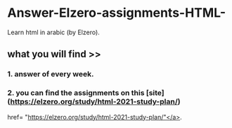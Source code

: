 # Answer-Elzero-assignments-HTML-
Learn html in arabic (by Elzero).
## what you will find >>
### 1. answer of every week.
### 2. you can find the assignments on this [site] (https://elzero.org/study/html-2021-study-plan/)
<a>href= "https://elzero.org/study/html-2021-study-plan/"</a>.
